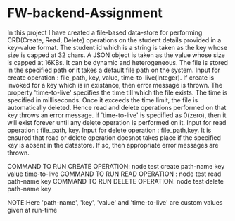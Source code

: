 # FW-backend-Assignment
In this project I have created a file-based data-store for performing CRD(Create, Read, Delete) operations on the student details provided in a key-value format. 
The student id which is a string is taken as the key whose size is capped at 32 chars. 
A JSON object is taken as the value whose size is capped at 16KBs. It can be dynamic and heterogeneous. 
The file is stored in the specified path or it takes a default file path on the system. 
Input for create operation : file_path, key, value, time-to-live(Integer). 
If create is invoked for a key which is in existance, then error message is thrown. 
The property 'time-to-live' specifies the time till which the file exists. The time is specified in milliseconds. Once it exceeds the time limit, the file is automatically deleted. Hence read and delete operations performed on that key throws an error message. 
If 'time-to-live' is specified as 0(zero), then it will exist forever until any delete operation is performed on it. 
Input for read operation : file_path, key. 
Input for delete operation : file_path,key. 
It is ensured that read or delete operation doesnot takes place if the specified key is absent in the datastore. If so, then appropriate error messages are thrown. 


COMMAND TO RUN CREATE OPERATION: node test create path-name key value time-to-live
COMMAND TO RUN READ OPERATION  : node test read path-name key 
COMMAND TO RUN DELETE OPERATION: node test delete path-name key

NOTE:Here 'path-name', 'key', 'value' and 'time-to-live' are custom values given at run-time
